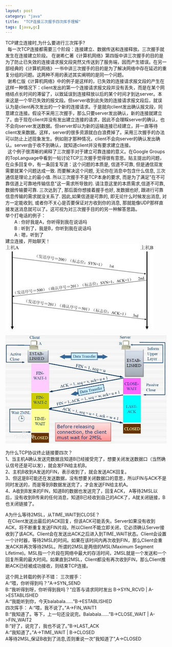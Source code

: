 ```yaml
---
layout: post
category: "java"
title:  "TCP连接三次握手四次挥手理解"
tags: [java,gc]
---
```


TCP建立连接时,为什么要进行三次挥手?  
&#8194;每一次TCP连接都需要三个阶段：连接建立、数据传送和连接释放。三次握手就发生在连接建立阶段。 在谢希仁著《计算机网络》第四版中讲三次握手的目的是为了防止已失效的连接请求报文段突然又传送到了服务端，因而产生错误。在另一部经典的《计算机网络》一书中讲三次握手的目的是为了解决网络中存在延迟的重复分组的问题。这两种不用的表述其实阐明的是同一个问题。  
&#8194;谢希仁版《计算机网络》中的例子是这样的，已失效的连接请求报文段的产生在这样一种情况下：client发出的第一个连接请求报文段并没有丢失，而是在某个网络结点长时间的滞留了，以致延误到连接释放以后的某个时间才到达server。本来这是一个早已失效的报文段。但server收到此失效的连接请求报文段后，就误认为是client再次发出的一个新的连接请求。于是就向client发出确认报文段，同意建立连接。假设不采用三次握手，那么只要server发出确认，新的连接就建立了。由于现在client并没有发出建立连接的请求，因此不会理睬server的确认，也不会向server发送数据。但server却以为新的运输连接已经建立，并一直等待client发来数据。这样，server的很多资源就白白浪费掉了。采用三次握手的办法可以防止上述现象发生。例如刚才那种情况，client不会向server的确认发出确认。server由于收不到确认，就知道client并没有要求建立连接。  
&#8194;这个例子很清晰的阐释了三次握手对于建立可靠连接的意义。在Google Groups的TopLanguage中看到一帖讨论TCP三次握手觉得很有意思。贴主提出的问题，在众多回复中，有一条回复写道：这个问题的本质是, 信道不可靠, 但是通信双发需要就某个问题达成一致. 而要解决这个问题, 无论你在消息中包含什么信息, 三次通信是理论上的最小值. 所以三次握手不是TCP本身的要求, 而是为了满足"在不可靠信道上可靠地传输信息"这一需求所导致的. 请注意这里的本质需求,信道不可靠, 数据传输要可靠. 三次达到了, 那后面你想接着握手也好, 发数据也好, 跟进行可靠信息传输的需求就没关系了. 因此,如果信道是可靠的, 即无论什么时候发出消息, 对方一定能收到, 或者你不关心是否要保证对方收到你的消息, 那就能像UDP那样直接发送消息就可以了。这可视为对三次握手目的的另一种解答思路。  
举个打电话的例子：  
　　A : 你好我是A，你听得到我在说话吗  
　　B : 听到了，我是B，你听到我在说话吗  
　　A : 嗯，听到了  
建立连接，开始聊天！
![root](https://github.com/wuukee/wuukee.github.io/raw/master/images/tcp_begin.jpeg)

![root](https://github.com/wuukee/wuukee.github.io/raw/master/images/tcp_close.jpeg)

为什么TCP协议终止链接要四次？  
1、当主机A确认发送完数据且知道B已经接受完了，想要关闭发送数据口（当然确认信号还是可以发），就会发FIN给主机B。  
2、主机B收到A发送的FIN，表示收到了，就会发送ACK回复。  
3、但这是B可能还在发送数据，没有想要关闭数据口的意思，所以FIN与ACK不是同时发送的，而是等到B数据发送完了，才会发送FIN给主机A。  
4、A收到B发来的FIN，知道B的数据也发送完了，回复ACK， A等待2MSL以后，没有收到B传来的任何消息，知道B已经收到自己的ACK了，A就关闭链接，B也关闭链接了。  

A为什么等待2MSL，从TIME_WAIT到CLOSE？  
&#8194;在Client发送出最后的ACK回复，但该ACK可能丢失。Server如果没有收到ACK，将不断重复发送FIN片段。所以Client不能立即关闭，它必须确认Server接收到了该ACK。Client会在发送出ACK之后进入到TIME_WAIT状态。Client会设置一个计时器，等待2MSL的时间。如果在该时间内再次收到FIN，那么Client会重发ACK并再次等待2MSL。所谓的2MSL是两倍的MSL(Maximum Segment Lifetime)。MSL指一个片段在网络中最大的存活时间，2MSL就是一个发送和一个回复所需的最大时间。如果直到2MSL，Client都没有再次收到FIN，那么Client推断ACK已经被成功接收，则结束TCP连接。  
 
这个网上转载的例子不错：
三次握手：  
A:“喂，你听得到吗？”A->SYN_SEND  
B:“我听得到呀，你听得到我吗？”应答与请求同时发出 B->SYN_RCVD | A->ESTABLISHED  
A:“我能听到你，今天balabala……”B->ESTABLISHED  
四次挥手：
A:“喂，我不说了。”A->FIN_WAIT1  
B:“我知道了。等下，上一句还没说完。Balabala……”B->CLOSE_WAIT | A->FIN_WAIT2  
B:”好了，说完了，我也不说了。”B->LAST_ACK  
A:”我知道了。”A->TIME_WAIT | B->CLOSED  
A等待2MSL,保证B收到了消息,否则重说一次”我知道了”,A->CLOSED
